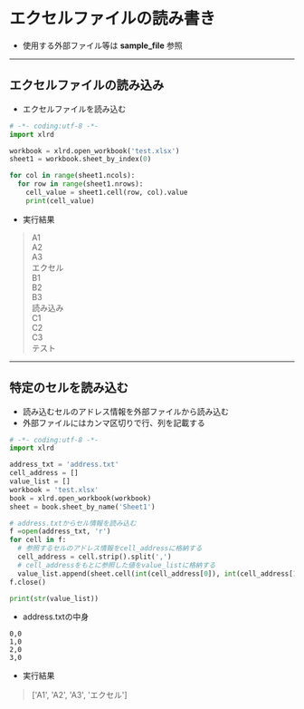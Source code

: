 # エクセルファイルの読み書き  
* 使用する外部ファイル等は __sample_file__ 参照

***
## エクセルファイルの読み込み  
*  エクセルファイルを読み込む
```python
# -*- coding:utf-8 -*-
import xlrd

workbook = xlrd.open_workbook('test.xlsx')
sheet1 = workbook.sheet_by_index(0)

for col in range(sheet1.ncols):
  for row in range(sheet1.nrows):
    cell_value = sheet1.cell(row, col).value
    print(cell_value)
```

* 実行結果
> A1  
A2  
A3  
エクセル  
B1  
B2  
B3  
読み込み  
C1  
C2  
C3  
テスト  

***
## 特定のセルを読み込む  
* 読み込むセルのアドレス情報を外部ファイルから読み込む
* 外部ファイルにはカンマ区切りで行、列を記載する
```python
# -*- coding:utf-8 -*-
import xlrd

address_txt = 'address.txt'
cell_address = []
value_list = []
workbook = 'test.xlsx'
book = xlrd.open_workbook(workbook)
sheet = book.sheet_by_name('Sheet1')

# address.txtからセル情報を読み込む
f =open(address_txt, 'r')
for cell in f:
  # 参照するセルのアドレス情報をcell_addressに格納する
  cell_address = cell.strip().split(',')
  # cell_addressをもとに参照した値をvalue_listに格納する
  value_list.append(sheet.cell(int(cell_address[0]), int(cell_address[1])).value)
f.close()

print(str(value_list))
```

* address.txtの中身
```
0,0
1,0
2,0
3,0
```

* 実行結果
> ['A1', 'A2', 'A3', 'エクセル']